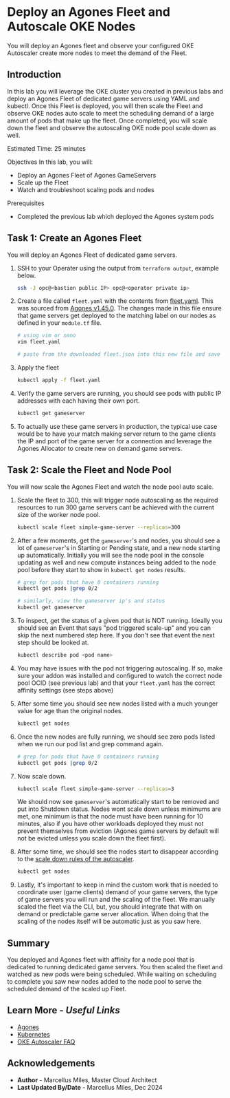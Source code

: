 # Deploy an Agones Fleet and Autoscale OKE Nodes

You will deploy an Agones fleet and observe your configured OKE Autoscaler create more nodes to meet the demand of the Fleet.

## Introduction

In this lab you will leverage the OKE cluster you created in previous labs and deploy an Agones Fleet of dedicated game servers using YAML and kubectl.  Once this Fleet is deployed, you will then scale the Fleet and observe OKE nodes auto scale to meet the scheduling demand of a large amount of pods that make up the fleet.  Once completed, you will scale down the fleet and observe the autoscaling OKE node pool scale down as well.

Estimated Time: 25 minutes

Objectives
In this lab, you will:
 - Deploy an Agones Fleet of Agones GameServers
 - Scale up the Fleet
 - Watch and troubleshoot scaling pods and nodes

Prerequisites
 - Completed the previous lab which deployed the Agones system pods

## **Task 1**: Create an Agones Fleet

You will deploy an Agones Fleet of dedicated game servers.

1. SSH to your Operater using the output from `terraform output`, example below.

    ```bash
    ssh -J opc@<bastion public IP> opc@<operator private ip>
    ```

2. Create a file called `fleet.yaml` with the contents from [fleet.yaml](./files/fleet.yaml).  This was sourced from [Agones v1.45.0](https://raw.githubusercontent.com/googleforgames/agones/release-1.45.0/install/yaml/install.yaml). The changes made in this file ensure that game servers get deployed to the matching label on our nodes as defined in your `module.tf` file.

    ```bash
    # using vim or nano
    vim fleet.yaml

    # paste from the downloaded fleet.json into this new file and save
    ```

3. Apply the fleet

    ```bash
    kubectl apply -f fleet.yaml
    ```

4. Verify the game servers are running, you should see pods with public IP addresses with each having their own port.

    ```bash
    kubectl get gameserver
    ```

5. To actually use these game servers in production, the typical use case would be to have your match making server return to the game clients the IP and port of the game server for a connection and leverage the Agones Allocator to create new on demand game servers.

## **Task 2**: Scale the Fleet and Node Pool

You will now scale the Agones Fleet and watch the node pool auto scale.

1. Scale the fleet to 300, this will trigger node autoscaling as the required resources to run 300 game servers cant be achieved with the current size of the worker node pool.

    ```bash
    kubectl scale fleet simple-game-server --replicas=300
    ```

2. After a few moments, get the `gameserver`'s and nodes, you should see a lot of `gameserver`'s in Starting or Pending state, and a new node starting up automatically.  Initially you will see the node pool in the console updating as well and new compute instances being added to the node pool before they start to show in `kubectl get nodes` results.

    ```bash
    # grep for pods that have 0 containers running
    kubectl get pods |grep 0/2

    # similarly, view the gameserver ip's and status
    kubectl get gameserver
    ```

3. To inspect, get the status of a given pod that is NOT running.  Ideally you should see an Event that says "pod triggered scale-up" and you can skip the next numbered step here.  If you don't see that event the next step should be looked at.

    ```bash
    kubectl describe pod <pod name>
    ```

4. You may have issues with the pod not triggering autoscaling.  If so, make sure your addon was installed and configured to watch the correct node pool OCID (see previous lab) and that your `fleet.yaml` has the correct affinity settings (see steps above)

5. After some time you should see new nodes listed with a much younger value for age than the original nodes.

    ```bash
    kubectl get nodes
    ```

6. Once the new nodes are fully running, we should see zero pods listed when we run our pod list and grep command again.

    ```bash
    # grep for pods that have 0 containers running
    kubectl get pods |grep 0/2
    ```

7. Now scale down.

    ```bash
    kubectl scale fleet simple-game-server --replicas=3
    ```

   We should now see `gameserver`'s automatically start to be removed and put into Shutdown status.  Nodes wont scale down unless minimums are met, one minimum is that the node must have been running for 10 minutes, also if you have other workloads deployed they must not prevent themselves from eviction (Agones game servers by default will not be evicted unless you scale down the fleet first).

7. After some time, we should see the nodes start to disappear according to the [scale down rules of the autoscaler](https://github.com/kubernetes/autoscaler/blob/master/cluster-autoscaler/FAQ.md#how-does-scale-down-work).

    ```bash
    kubectl get nodes
    ```

8. Lastly, it's important to keep in mind the custom work that is needed to coordinate user (game clients) demand of your game servers, the type of game servers you will run and the scaling of the fleet.  We manually scaled the fleet via the CLI, but, you should integrate that with on demand or predictable game server allocation.  When doing that the scaling of the nodes itself will be automatic just as you saw here.

## **Summary**

You deployed and Agones fleet with affinity for a node pool that is dedicated to running dedicated game servers.  You then scaled the fleet and watched as new pods were being scheduled.  While waiting on scheduling to complete you saw new nodes added to the node pool to serve the scheduled demand of the scaled up Fleet.

## Learn More - *Useful Links*

- [Agones](https://agones.dev/site/docs/)
- [Kubernetes](https://kubernetes.io/)
- [OKE Autoscaler FAQ](https://github.com/kubernetes/autoscaler/blob/master/cluster-autoscaler/FAQ.md)

## **Acknowledgements**

 - **Author** - Marcellus Miles, Master Cloud Architect
 - **Last Updated By/Date** - Marcellus Miles, Dec 2024